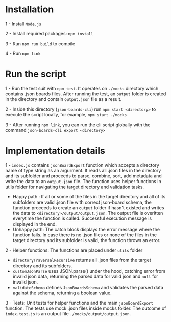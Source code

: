 # Installation

1 - Install `Node.js`

2 - Install required packages: `npm install`

3 - Run `npm run build` to compile

4 - Run `npm link`

# Run the script

1 - Run the test suit with `npm test`. It operates on `./mocks` directory which contains .json boards files. After running the test, an `output` folder is created in the directory and contain `output.json` file as a result.

2 - Inside this directory (`json-boards-cli`) run `npm start <directory>` to execute the script locally, for example, `npm start ./mocks`

3 - After running `npm link`, you can run the cli script globally with the command `json-boards-cli export <directory>`

# Implementation details

1 - `index.js` contains `jsonBoardExport` function which accepts a directory name of type string as an argurment. It reads all .json files in the directory and its subfolder and proceeds to parse, combine, sort, add metadata and write the data to an `output.json` file. The function uses helper functions in utils folder for navigating the target directory and validation tasks.

- Happy path : If all or some of the files in the target directory and all of its subfolders are valid .json file with correct json-board schema, the function proceeds to create an `output` folder if hasn't existed and writes the data to `<directory>/output/output.json`. The output file is overitten everytime the function is called. Successful execution message is displayed in the end.
- Unhappy path: The catch block displays the error message where the function fails. In case there is no .json files or none of the files in the target directory and its subfolder is valid, the function throws an error.

2 - Helper functions: The functions are placed under `utils` folder

- `directoryTraversalRecursive` returns all .json files from the target directory and its subfolders.
- `customJsonParse` uses JSON.parse() under the hood, catching error from invalid json data, returning the parsed data for valid json and `null` for invalid json.
- `validateSchema` defines `JsonBoardsSchema` and validates the parsed data against the schema, returning a boolean value.

3 - Tests: Unit tests for helper functions and the main `jsonBoardExport` function. The tests use mock .json files inside mocks folder. The outcome of `index.test.js` is an output file `./mocks/output/output.json`.
